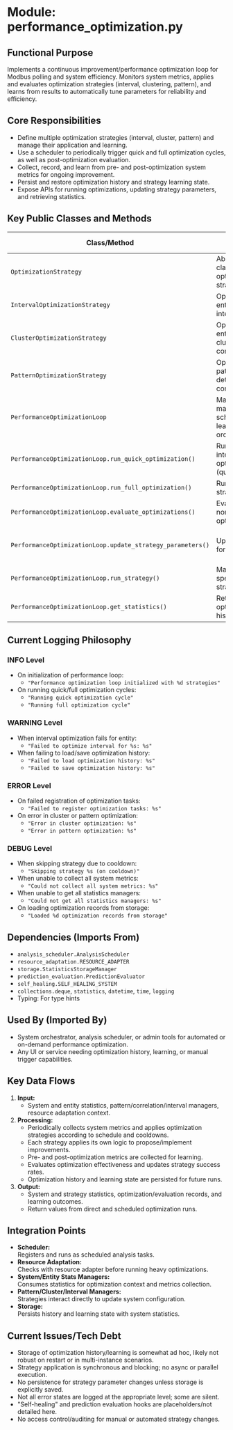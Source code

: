 # Module: performance_optimization.py

## Functional Purpose
Implements a continuous improvement/performance optimization loop for Modbus polling and system efficiency.
Monitors system metrics, applies and evaluates optimization strategies (interval, clustering, pattern), and learns from results to automatically tune parameters for reliability and efficiency.

## Core Responsibilities
- Define multiple optimization strategies (interval, cluster, pattern) and manage their application and learning.
- Use a scheduler to periodically trigger quick and full optimization cycles, as well as post-optimization evaluation.
- Collect, record, and learn from pre- and post-optimization system metrics for ongoing improvement.
- Persist and restore optimization history and strategy learning state.
- Expose APIs for running optimizations, updating strategy parameters, and retrieving statistics.

## Key Public Classes and Methods

| Class/Method                       | Purpose                                                        | Log Level When Called     | Success Indicator                        |
|------------------------------------|----------------------------------------------------------------|--------------------------|------------------------------------------|
| `OptimizationStrategy`             | Abstract base class for optimization strategies                | (none)                   | Subclassed for each strategy             |
| `IntervalOptimizationStrategy`     | Optimizes entity polling intervals                             | WARNING/INFO             | Dict with results                        |
| `ClusterOptimizationStrategy`      | Optimizes entity clustering and correlations                   | ERROR/INFO               | Dict with results                        |
| `PatternOptimizationStrategy`      | Optimizes pattern detection and configuration                  | ERROR/INFO               | Dict with results                        |
| `PerformanceOptimizationLoop`      | Main class for managing scheduling, learning, and orchestration| INFO/ERROR/DEBUG         | Singleton pattern                        |
| `PerformanceOptimizationLoop.run_quick_optimization()` | Run only interval optimization (quick)            | INFO                     | Dict with results                        |
| `PerformanceOptimizationLoop.run_full_optimization()`  | Run all strategies (full)                         | INFO/DEBUG               | Dict with results                        |
| `PerformanceOptimizationLoop.evaluate_optimizations()` | Evaluate all non-evaluated optimizations          | (none)                   | Dict with evaluation summaries           |
| `PerformanceOptimizationLoop.update_strategy_parameters()` | Update params for a strategy                | (none)                   | Dict with before/after param values      |
| `PerformanceOptimizationLoop.run_strategy()`           | Manually run a specific strategy                 | (none)                   | Dict with results                        |
| `PerformanceOptimizationLoop.get_statistics()`         | Return stats on optimization history/learning    | (none)                   | Dict with stats                          |

## Current Logging Philosophy

### INFO Level
- On initialization of performance loop:
  - `"Performance optimization loop initialized with %d strategies"`
- On running quick/full optimization cycles:
  - `"Running quick optimization cycle"`
  - `"Running full optimization cycle"`

### WARNING Level
- When interval optimization fails for entity:
  - `"Failed to optimize interval for %s: %s"`
- When failing to load/save optimization history:
  - `"Failed to load optimization history: %s"`
  - `"Failed to save optimization history: %s"`

### ERROR Level
- On failed registration of optimization tasks:
  - `"Failed to register optimization tasks: %s"`
- On error in cluster or pattern optimization:
  - `"Error in cluster optimization: %s"`
  - `"Error in pattern optimization: %s"`

### DEBUG Level
- When skipping strategy due to cooldown:
  - `"Skipping strategy %s (on cooldown)"`
- When unable to collect all system metrics:
  - `"Could not collect all system metrics: %s"`
- When unable to get all statistics managers:
  - `"Could not get all statistics managers: %s"`
- On loading optimization records from storage:
  - `"Loaded %d optimization records from storage"`

## Dependencies (Imports From)
- `analysis_scheduler.AnalysisScheduler`
- `resource_adaptation.RESOURCE_ADAPTER`
- `storage.StatisticsStorageManager`
- `prediction_evaluation.PredictionEvaluator`
- `self_healing.SELF_HEALING_SYSTEM`
- `collections.deque`, `statistics`, `datetime`, `time`, `logging`
- Typing: For type hints

## Used By (Imported By)
- System orchestrator, analysis scheduler, or admin tools for automated or on-demand performance optimization.
- Any UI or service needing optimization history, learning, or manual trigger capabilities.

## Key Data Flows

1. **Input:**
   - System and entity statistics, pattern/correlation/interval managers, resource adaptation context.
2. **Processing:**
   - Periodically collects system metrics and applies optimization strategies according to schedule and cooldowns.
   - Each strategy applies its own logic to propose/implement improvements.
   - Pre- and post-optimization metrics are collected for learning.
   - Evaluates optimization effectiveness and updates strategy success rates.
   - Optimization history and learning state are persisted for future runs.
3. **Output:**
   - System and strategy statistics, optimization/evaluation records, and learning outcomes.
   - Return values from direct and scheduled optimization runs.

## Integration Points
- **Scheduler:**  
  Registers and runs as scheduled analysis tasks.
- **Resource Adaptation:**  
  Checks with resource adapter before running heavy optimizations.
- **System/Entity Stats Managers:**  
  Consumes statistics for optimization context and metrics collection.
- **Pattern/Cluster/Interval Managers:**  
  Strategies interact directly to update system configuration.
- **Storage:**  
  Persists history and learning state with system statistics.

## Current Issues/Tech Debt
- Storage of optimization history/learning is somewhat ad hoc, likely not robust on restart or in multi-instance scenarios.
- Strategy application is synchronous and blocking; no async or parallel execution.
- No persistence for strategy parameter changes unless storage is explicitly saved.
- Not all error states are logged at the appropriate level; some are silent.
- "Self-healing" and prediction evaluation hooks are placeholders/not detailed here.
- No access control/auditing for manual or automated strategy changes.